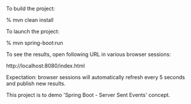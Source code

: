 To build the project:

% mvn clean install


To launch the project:

% mvn spring-boot:run


To see the results, open following URL in various browser sessions:

http://localhost:8080/index.html


Expectation: browser sessions will automatically refresh every 5 seconds and publish new results.


This project is to demo 'Spring Boot - Server Sent Events' concept.